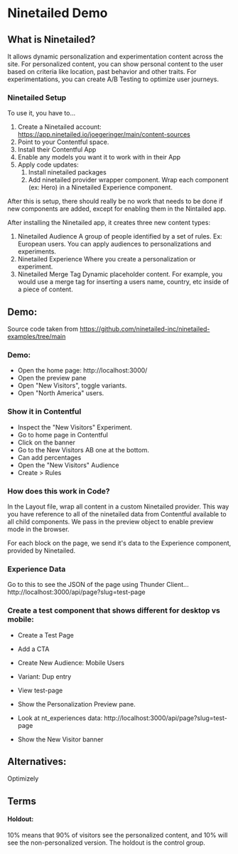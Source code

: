 # Ninetailed Demo

## What is Ninetailed?
It allows dynamic personalization and experimentation content across the site. For personalized content, you can show personal content to the user based on criteria like location, past behavior and other traits. For experimentations, you can create A/B Testing to optimize user journeys.


### Ninetailed Setup
To use it, you have to…
1. Create a Ninetailed account: https://app.ninetailed.io/joegeringer/main/content-sources
2. Point to your Contentful space. 
3. Install their Contentful App
4. Enable any models you want it to work with in their App 
5. Apply code updates:
    1. Install ninetailed packages
    2. Add ninetailed provider wrapper component. Wrap each component (ex: Hero) in a Ninetailed Experience component.

After this is setup, there should really be no work that needs to be done if new components are added, except for enabling them in the Nintailed app.


After installing the Ninetailed app, it creates three new content types:
1. Ninetailed Audience
    A group of people identified by a set of rules. Ex: European users. You can apply audiences to personalizations and experiments.
2. Ninetailed Experience
    Where you create a personalization or experiment.
3. Ninetailed Merge Tag
    Dynamic placeholder content. For example, you would use a merge tag for inserting a users name, country, etc inside of a piece of content.


## Demo:

Source code taken from
https://github.com/ninetailed-inc/ninetailed-examples/tree/main


### Demo:
- Open the home page: http://localhost:3000/
- Open the preview pane
- Open "New Visitors", toggle variants.
- Open "North America" users.

### Show it in Contentful
- Inspect the "New Visitors" Experiment.
- Go to home page in Contentful
- Click on the banner
- Go to the New Visitors AB one at the bottom.
- Can add percentages
- Open the "New Visitors" Audience
- Create > Rules


### How does this work in Code?
In the Layout file, wrap all content in a custom Ninetailed provider. This way you have reference to all of the ninetailed data from Contentful available to all child components. We pass in the preview object to enable preview mode in the browser.

For each block on the page, we send it's data to the Experience component, provided by Ninetailed.

### Experience Data
Go to this to see the JSON of the page using Thunder Client...
http://localhost:3000/api/page?slug=test-page


### Create a test component that shows different for desktop vs mobile:
- Create a Test Page
- Add a CTA
- Create New Audience: Mobile Users
- Variant: Dup entry
- View test-page
- Show the Personalization Preview pane.
- Look at nt_experiences data: http://localhost:3000/api/page?slug=test-page 

- Show the New Visitor banner


## Alternatives:
Optimizely


## Terms
#### Holdout: 
10% means that 90% of visitors see the personalized content, and 10% will see the non-personalized version. The holdout is the control group.




